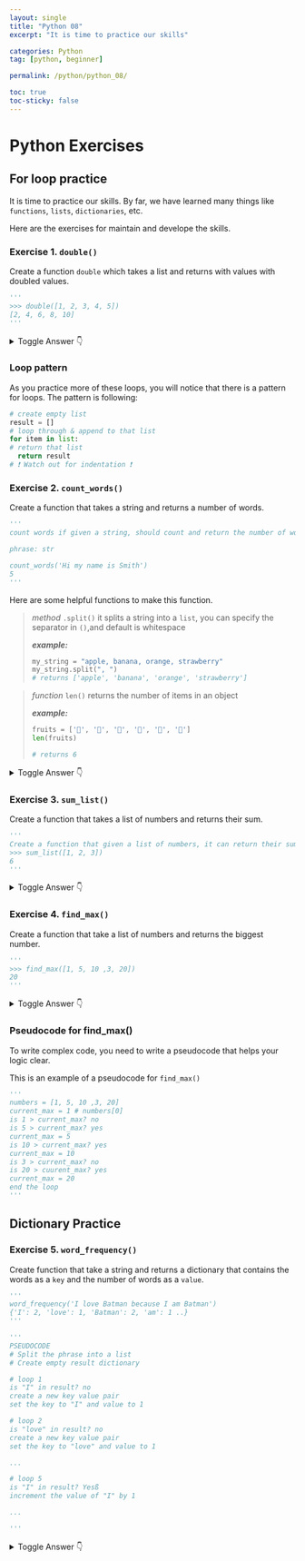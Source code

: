 ```yaml
---
layout: single
title: "Python 08"
excerpt: "It is time to practice our skills"

categories: Python
tag: [python, beginner]

permalink: /python/python_08/

toc: true
toc-sticky: false
---
```


# Python Exercises

## For loop practice

It is time to practice our skills. By far, we have learned many things like `functions`, `lists`, `dictionaries`, etc.

Here are the exercises for maintain and develope the skills.

### Exercise 1. `double()`

Create a function `double` which takes a list and returns with values with doubled values.

```python
'''
>>> double([1, 2, 3, 4, 5])
[2, 4, 6, 8, 10]
'''
```

<details>
  <summary>Toggle Answer 👇</summary>
  <div markdown="1">

```python
def double(numbers: list) -> list:
  result = []
  for number in numbers:
    result.append(number * 2)

  return result

print(double([1, 2, 3, 4, 5]))
```

  </div>
</details>

### Loop pattern

As you practice more of these loops, you will notice that there is a pattern for loops. The pattern is following:

```python
# create empty list
result = []
# loop through & append to that list
for item in list:
# return that list
  return result
# ❗ Watch out for indentation ❗
```

### Exercise 2. `count_words()`

Create a function that takes a string and returns a number of words.

```python
'''
count words if given a string, should count and return the number of words

phrase: str

count_words('Hi my name is Smith')
5
'''
```

Here are some helpful functions to make this function.

> _method_ `.split()`
> it splits a string into a `list`, you can specify the separator in `()`,and default is whitespace
>
> _**example:**_
>
> ```python
> my_string = "apple, banana, orange, strawberry"
> my_string.split(", ")
> # returns ['apple', 'banana', 'orange', 'strawberry']
> ```

> _function_ `len()`
> returns the number of items in an object
>
> _**example:**_
>
> ```python
> fruits = ['🍎', '🍐', '🍊', '🍌', '🍓', '🍪']
> len(fruits)
>
> # returns 6
> ```

<details>
  <summary>Toggle Answer 👇</summary>
  <div markdown="1">

```python
def count_words(phrase: str) -> int:
  words = phrase.split()
  return len(words)
  # or return len(phrase.split())

print(count_words('Hi my name is Smith'))
```

  </div>
</details>

### Exercise 3. `sum_list()`

Create a function that takes a list of numbers and returns their sum.

```python
'''
Create a function that given a list of numbers, it can return their sum
>>> sum_list([1, 2, 3])
6
'''
```

<details>
  <summary>Toggle Answer 👇</summary>
  <div markdown="1">

```python
def sum_list(numbers: list) -> int:
  count = 0
  for number in numbers:
    count += number

  return count

print(sum_list([1, 2, 3]))
```

  </div>
</details>

### Exercise 4. `find_max()`

Create a function that take a list of numbers and returns the biggest number.

```python
'''
>>> find_max([1, 5, 10 ,3, 20])
20
'''
```

<details>
  <summary>Toggle Answer 👇</summary>
  <div markdown="1">

```python
def find_max(numbers: list) -> int:
  current_max = numbers[0]
  for number in numbers:
    if current_max < number:
      current_max = number
  return current_max

print(find_max([1, 5, 10 ,3, 20]))
```

  </div>
</details>

### Pseudocode for find_max()

To write complex code, you need to write a pseudocode that helps your logic clear.

This is an example of a pseudocode for `find_max()`

```python
'''
numbers = [1, 5, 10 ,3, 20]
current_max = 1 # numbers[0]
is 1 > current_max? no
is 5 > current_max? yes
current_max = 5
is 10 > current_max? yes
current_max = 10
is 3 > current_max? no
is 20 > cuurent_max? yes
current_max = 20
end the loop
'''
```

## Dictionary Practice

### Exercise 5. `word_frequency()`

Create function that take a string and returns a dictionary that contains the words as a `key` and the number of words as a `value`.

```python
'''
word_frequency('I love Batman because I am Batman')
{'I': 2, 'love': 1, 'Batman': 2, 'am': 1 ..}
'''

'''
PSEUDOCODE
# Split the phrase into a list
# Create empty result dictionary

# loop 1
is "I" in result? no
create a new key value pair
set the key to "I" and value to 1

# loop 2
is "love" in result? no
create a new key value pair
set the key to "love" and value to 1

...

# loop 5
is "I" in result? Yesß
increment the value of "I" by 1

...

'''
```

<details>
  <summary>Toggle Answer 👇</summary>
  <div markdown="1">

```python
def word_frequency(phrase: str) -> dict:
  result = {}
  words = phrase.split()
  for word in words:
    if word not in result:
      result[word] = 1
    else:
      result[word] += 1

  return result

print(word_frequency('I love Batman because I am Batman'))
```

  </div>
</details>
